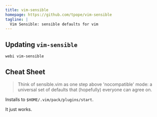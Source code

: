 ```yaml
---
title: vim-sensible
homepage: https://github.com/tpope/vim-sensible
tagline: |
  Vim Sensible: sensible defaults for vim
---
```


## Updating `vim-sensible`

```bash
webi vim-sensible
```

## Cheat Sheet

> Think of sensible.vim as one step above 'nocompatible' mode: a universal set
> of defaults that (hopefully) everyone can agree on.

Installs to `$HOME/.vim/pack/plugins/start`.

It just works.
